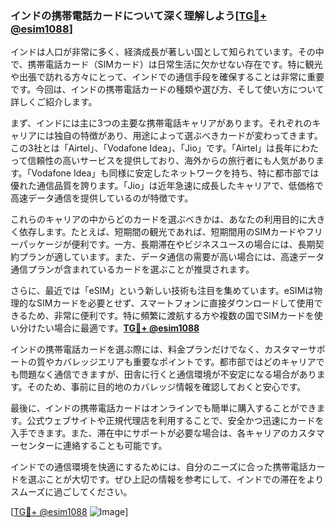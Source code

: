 ### インドの携帯電話カードについて深く理解しよう[[TG💪+ @esim1088](https://t.me/s/esim1088)]

インドは人口が非常に多く、経済成長が著しい国として知られています。その中で、携帯電話カード（SIMカード）は日常生活に欠かせない存在です。特に観光や出張で訪れる方々にとって、インドでの通信手段を確保することは非常に重要です。今回は、インドの携帯電話カードの種類や選び方、そして使い方について詳しくご紹介します。

まず、インドには主に3つの主要な携帯電話キャリアがあります。それぞれのキャリアには独自の特徴があり、用途によって選ぶべきカードが変わってきます。この3社とは「Airtel」、「Vodafone Idea」、「Jio」です。「Airtel」は長年にわたって信頼性の高いサービスを提供しており、海外からの旅行者にも人気があります。「Vodafone Idea」も同様に安定したネットワークを持ち、特に都市部では優れた通信品質を誇ります。「Jio」は近年急速に成長したキャリアで、低価格で高速データ通信を提供しているのが特徴です。

これらのキャリアの中からどのカードを選ぶべきかは、あなたの利用目的に大きく依存します。たとえば、短期間の観光であれば、短期間用のSIMカードやフリーパッケージが便利です。一方、長期滞在やビジネスユースの場合には、長期契約プランが適しています。また、データ通信の需要が高い場合には、高速データ通信プランが含まれているカードを選ぶことが推奨されます。

さらに、最近では「eSIM」という新しい技術も注目を集めています。eSIMは物理的なSIMカードを必要とせず、スマートフォンに直接ダウンロードして使用できるため、非常に便利です。特に頻繁に渡航する方や複数の国でSIMカードを使い分けたい場合に最適です。**[TG💪+ @esim1088](https://t.me/s/esim1088)**

インドの携帯電話カードを選ぶ際には、料金プランだけでなく、カスタマーサポートの質やカバレッジエリアも重要なポイントです。都市部ではどのキャリアでも問題なく通信できますが、田舎に行くと通信環境が不安定になる場合があります。そのため、事前に目的地のカバレッジ情報を確認しておくと安心です。

最後に、インドの携帯電話カードはオンラインでも簡単に購入することができます。公式ウェブサイトや正規代理店を利用することで、安全かつ迅速にカードを入手できます。また、滞在中にサポートが必要な場合は、各キャリアのカスタマーセンターに連絡することも可能です。

インドでの通信環境を快適にするためには、自分のニーズに合った携帯電話カードを選ぶことが大切です。ぜひ上記の情報を参考にして、インドでの滞在をよりスムーズに過ごしてください。

[[TG💪+ @esim1088](https://t.me/s/esim1088) ![Image](https://i.postimg.cc/Y0z9fWf4/image.png)]